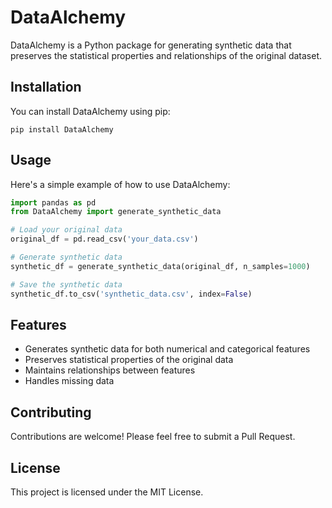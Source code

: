 # DataAlchemy

DataAlchemy is a Python package for generating synthetic data that preserves the statistical properties and relationships of the original dataset.

## Installation

You can install DataAlchemy using pip:

```
pip install DataAlchemy
```

## Usage

Here's a simple example of how to use DataAlchemy:

```python
import pandas as pd
from DataAlchemy import generate_synthetic_data

# Load your original data
original_df = pd.read_csv('your_data.csv')

# Generate synthetic data
synthetic_df = generate_synthetic_data(original_df, n_samples=1000)

# Save the synthetic data
synthetic_df.to_csv('synthetic_data.csv', index=False)
```

## Features

- Generates synthetic data for both numerical and categorical features
- Preserves statistical properties of the original data
- Maintains relationships between features
- Handles missing data

## Contributing

Contributions are welcome! Please feel free to submit a Pull Request.

## License

This project is licensed under the MIT License.